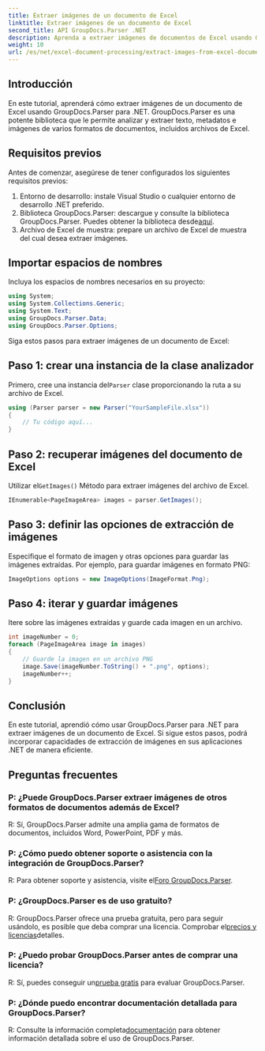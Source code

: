 ```yaml
---
title: Extraer imágenes de un documento de Excel
linktitle: Extraer imágenes de un documento de Excel
second_title: API GroupDocs.Parser .NET
description: Aprenda a extraer imágenes de documentos de Excel usando GroupDocs.Parser para .NET. Guía paso a paso con ejemplos de código.
weight: 10
url: /es/net/excel-document-processing/extract-images-from-excel-document/
---
```

## Introducción
En este tutorial, aprenderá cómo extraer imágenes de un documento de Excel usando GroupDocs.Parser para .NET. GroupDocs.Parser es una potente biblioteca que le permite analizar y extraer texto, metadatos e imágenes de varios formatos de documentos, incluidos archivos de Excel.
## Requisitos previos
Antes de comenzar, asegúrese de tener configurados los siguientes requisitos previos:
1. Entorno de desarrollo: instale Visual Studio o cualquier entorno de desarrollo .NET preferido.
2.  Biblioteca GroupDocs.Parser: descargue y consulte la biblioteca GroupDocs.Parser. Puedes obtener la biblioteca desde[aquí](https://releases.groupdocs.com/parser/net/).
3. Archivo de Excel de muestra: prepare un archivo de Excel de muestra del cual desea extraer imágenes.
## Importar espacios de nombres
Incluya los espacios de nombres necesarios en su proyecto:
```csharp
using System;
using System.Collections.Generic;
using System.Text;
using GroupDocs.Parser.Data;
using GroupDocs.Parser.Options;
```
Siga estos pasos para extraer imágenes de un documento de Excel:
## Paso 1: crear una instancia de la clase analizador
 Primero, cree una instancia del`Parser` clase proporcionando la ruta a su archivo de Excel.
```csharp
using (Parser parser = new Parser("YourSampleFile.xlsx"))
{
    // Tu código aquí...
}
```
## Paso 2: recuperar imágenes del documento de Excel
 Utilizar el`GetImages()` Método para extraer imágenes del archivo de Excel.
```csharp
IEnumerable<PageImageArea> images = parser.GetImages();
```
## Paso 3: definir las opciones de extracción de imágenes
Especifique el formato de imagen y otras opciones para guardar las imágenes extraídas. Por ejemplo, para guardar imágenes en formato PNG:
```csharp
ImageOptions options = new ImageOptions(ImageFormat.Png);
```
## Paso 4: iterar y guardar imágenes
Itere sobre las imágenes extraídas y guarde cada imagen en un archivo.
```csharp
int imageNumber = 0;
foreach (PageImageArea image in images)
{
    // Guarde la imagen en un archivo PNG
    image.Save(imageNumber.ToString() + ".png", options);
    imageNumber++;
}
```
## Conclusión
En este tutorial, aprendió cómo usar GroupDocs.Parser para .NET para extraer imágenes de un documento de Excel. Si sigue estos pasos, podrá incorporar capacidades de extracción de imágenes en sus aplicaciones .NET de manera eficiente.

## Preguntas frecuentes
### P: ¿Puede GroupDocs.Parser extraer imágenes de otros formatos de documentos además de Excel?
R: Sí, GroupDocs.Parser admite una amplia gama de formatos de documentos, incluidos Word, PowerPoint, PDF y más.
### P: ¿Cómo puedo obtener soporte o asistencia con la integración de GroupDocs.Parser?
 R: Para obtener soporte y asistencia, visite el[Foro GroupDocs.Parser](https://forum.groupdocs.com/c/parser/17).
### P: ¿GroupDocs.Parser es de uso gratuito?
 R: GroupDocs.Parser ofrece una prueba gratuita, pero para seguir usándolo, es posible que deba comprar una licencia. Comprobar el[precios y licencias](https://purchase.groupdocs.com/buy)detalles.
### P: ¿Puedo probar GroupDocs.Parser antes de comprar una licencia?
 R: Sí, puedes conseguir un[prueba gratis](https://releases.groupdocs.com/) para evaluar GroupDocs.Parser.
### P: ¿Dónde puedo encontrar documentación detallada para GroupDocs.Parser?
 R: Consulte la información completa[documentación](https://tutorials.groupdocs.com/parser/net/) para obtener información detallada sobre el uso de GroupDocs.Parser.